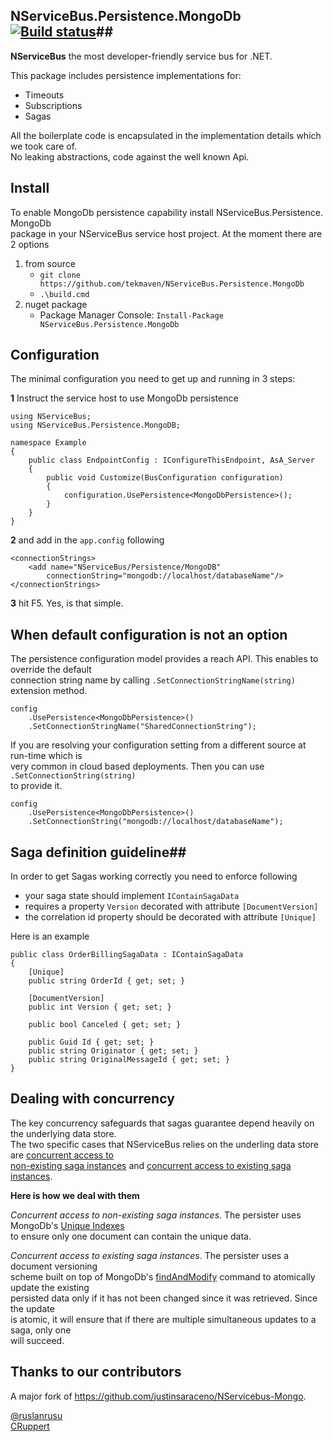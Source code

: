 ## NServiceBus.Persistence.MongoDb  [![Build status](https://ci.appveyor.com/api/projects/status/60tbh0n2e62a87x4/branch/master?svg=true)](https://ci.appveyor.com/project/ruslander/nservicebus-persistence-mongodb/branch/master)##

**NServiceBus** the most developer-friendly service bus for .NET.

This package includes persistence implementations for:

- Timeouts 
- Subscriptions
- Sagas

All the boilerplate code is encapsulated in the implementation details which we took care of.  
No leaking abstractions, code against the well known Api.



## Install ##
To enable MongoDb persistence capability install NServiceBus.Persistence. MongoDb   
package in your NServiceBus service host project. At the moment there are 2 options 
   
1. from source
	* ```git clone https://github.com/tekmaven/NServiceBus.Persistence.MongoDb``` 
	* ```.\build.cmd```
2. nuget package
	*  Package Manager Console:  ```Install-Package NServiceBus.Persistence.MongoDb```



## Configuration ##
The minimal configuration you need to get up and running in 3 steps:

**1** Instruct the service host to use MongoDb persistence 

	using NServiceBus;
	using NServiceBus.Persistence.MongoDB;
	
	namespace Example
	{
	    public class EndpointConfig : IConfigureThisEndpoint, AsA_Server
	    {
	        public void Customize(BusConfiguration configuration)
	        {
	            configuration.UsePersistence<MongoDbPersistence>();
	        }
	    }
	}

**2** and add in the ```app.config``` following

    <connectionStrings>
	    <add name="NServiceBus/Persistence/MongoDB" 
			connectionString="mongodb://localhost/databaseName"/>
	</connectionStrings>

**3** hit F5. Yes, is that simple.

## When default configuration is not an option ##
The persistence configuration model provides a reach API. This enables to override the default  
connection string name by calling ```.SetConnectionStringName(string)``` extension method.

	config
		.UsePersistence<MongoDbPersistence>()
		.SetConnectionStringName("SharedConnectionString");

If you are resolving your configuration setting from a different source at run-time which is  
very common in cloud based deployments. Then you can use  ```.SetConnectionString(string)```  
to provide it.
 
	config
		.UsePersistence<MongoDbPersistence>()
		.SetConnectionString("mongodb://localhost/databaseName");

## Saga definition guideline##
In order to get Sagas working correctly you need to enforce following

* your saga state should implement ```IContainSagaData``` 
* requires a property ```Version``` decorated with attribute ```[DocumentVersion]```
* the correlation id property should be decorated with attribute ```[Unique]```

Here is an example

	public class OrderBillingSagaData : IContainSagaData
	{
	    [Unique]
	    public string OrderId { get; set; }
	
	    [DocumentVersion]
	    public int Version { get; set; }
	
	    public bool Canceled { get; set; }
	
	    public Guid Id { get; set; }
	    public string Originator { get; set; }
	    public string OriginalMessageId { get; set; }
	} 

## Dealing with concurrency ##
The key concurrency safeguards that sagas guarantee depend heavily on the underlying data store.   
The two specific cases that NServiceBus relies on the underling data store are [concurrent access to   
   non-existing saga instances](http://docs.particular.net/NServiceBus/nservicebus-sagas-and-concurrency#concurrent-access-to-non-existing-saga-instances) and [concurrent access to existing saga instances](http://docs.particular.net/NServiceBus/nservicebus-sagas-and-concurrency#concurrent-access-to-existing-saga-instances).

**Here is how we deal with them**  

*Concurrent access to non-existing saga instances*. The persister uses MongoDb's [Unique Indexes](http://docs.mongodb.org/manual/core/index-unique/)  
 to ensure only one document can contain the unique data.  

*Concurrent access to existing saga instances*. The persister uses a document versioning  
scheme built on top of MongoDb's [findAndModify](http://docs.mongodb.org/manual/reference/command/findAndModify/) command to atomically update the existing  
persisted data only if it has not been changed since it was retrieved. Since the update   
is atomic, it will ensure that if there are multiple simultaneous updates to a saga, only one  
will succeed.

## Thanks to our contributors ##
A major fork of https://github.com/justinsaraceno/NServicebus-Mongo.

[@ruslanrusu](https://twitter.com/ruslanrusu)  
[CRuppert](https://github.com/CRuppert)
